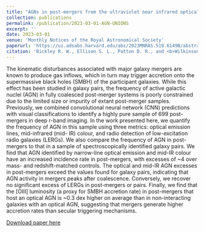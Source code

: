 ```yaml
---
title: "AGNs in post-mergers from the ultraviolet near infrared optical northern survey"
collection: publications
permalink: /publication/2023-03-01-AGN-UNIONS
excerpt: ''
date: 2023-03-01
venue: 'Monthly Notices of the Royal Astronomical Society'
paperurl: 'https://ui.adsabs.harvard.edu/abs/2023MNRAS.519.6149B/abstract'
citation: 'Bickley R. W., Ellison S. L., Patton D. R., and <b>Wilkinson S.</b> (2023). AGNs in post-mergers from the ultraviolet near infrared optical northern survey; <i>MNRAS</i>. 519, 6149-6161'
---
```

The kinematic disturbances associated with major galaxy mergers are known to produce gas inflows, which in turn may trigger accretion onto the supermassive black holes (SMBH) of the participant galaxies. While this effect has been studied in galaxy pairs, the frequency of active galactic nuclei (AGN) in fully coalesced post-merger systems is poorly constrained due to the limited size or impurity of extant post-merger samples. Previously, we combined convolutional neural network (CNN) predictions with visual classifications to identify a highly pure sample of 699 post-mergers in deep r-band imaging. In the work presented here, we quantify the frequency of AGN in this sample using three metrics: optical emission lines, mid-infrared (mid- IR) colour, and radio detection of low-excitation radio galaxies (LERGs). We also compare the frequency of AGN in post-mergers to that in a sample of spectroscopically identified galaxy pairs. We find that AGN identified by narrow-line optical emission and mid-IR colour have an increased incidence rate in post-mergers, with excesses of ~4 over mass- and redshift-matched controls. The optical and mid-IR AGN excesses in post-mergers exceed the values found for galaxy pairs, indicating that AGN activity in mergers peaks after coalescence. Conversely, we recover no significant excess of LERGs in post-mergers or pairs. Finally, we find that the [OIII] luminosity (a proxy for SMBH accretion rate) in post-mergers that host an optical AGN is ~0.3 dex higher on average than in non-interacting galaxies with an optical AGN, suggesting that mergers generate higher accretion rates than secular triggering mechanisms.

[Download paper here](https://ui.adsabs.harvard.edu/abs/2023MNRAS.519.6149B/abstract)